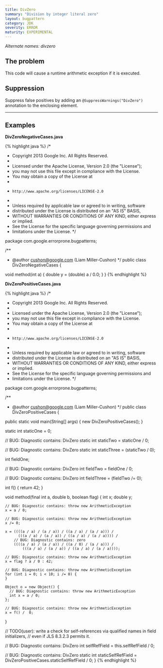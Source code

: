 ```yaml
---
title: DivZero
summary: "Division by integer literal zero"
layout: bugpattern
category: JDK
severity: ERROR
maturity: EXPERIMENTAL
---
```


<!--
*** AUTO-GENERATED, DO NOT MODIFY ***
To make changes, edit the @BugPattern annotation or the explanation in docs/bugpattern.
-->

_Alternate names: divzero_

## The problem
This code will cause a runtime arithmetic exception if it is executed.

## Suppression
Suppress false positives by adding an `@SuppressWarnings("DivZero")` annotation to the enclosing element.

----------

## Examples
__DivZeroNegativeCases.java__

{% highlight java %}
/*
 * Copyright 2013 Google Inc. All Rights Reserved.
 *
 * Licensed under the Apache License, Version 2.0 (the "License");
 * you may not use this file except in compliance with the License.
 * You may obtain a copy of the License at
 *
 *     http://www.apache.org/licenses/LICENSE-2.0
 *
 * Unless required by applicable law or agreed to in writing, software
 * distributed under the License is distributed on an "AS IS" BASIS,
 * WITHOUT WARRANTIES OR CONDITIONS OF ANY KIND, either express or implied.
 * See the License for the specific language governing permissions and
 * limitations under the License.
 */

package com.google.errorprone.bugpatterns;

/**
 * @author cushon@google.com (Liam Miller-Cushon)
 */
public class DivZeroNegativeCases {
  
  void method(int a) {
    double y = (double) a / 0.0;
  }
}
{% endhighlight %}

__DivZeroPositiveCases.java__

{% highlight java %}
/*
 * Copyright 2013 Google Inc. All Rights Reserved.
 *
 * Licensed under the Apache License, Version 2.0 (the "License");
 * you may not use this file except in compliance with the License.
 * You may obtain a copy of the License at
 *
 *     http://www.apache.org/licenses/LICENSE-2.0
 *
 * Unless required by applicable law or agreed to in writing, software
 * distributed under the License is distributed on an "AS IS" BASIS,
 * WITHOUT WARRANTIES OR CONDITIONS OF ANY KIND, either express or implied.
 * See the License for the specific language governing permissions and
 * limitations under the License.
 */

package com.google.errorprone.bugpatterns;

/**
 * @author cushon@google.com (Liam Miller-Cushon)
 */
public class DivZeroPositiveCases {
  
  public static void main(String[] args) {
    new DivZeroPositiveCases();
  }
  
  static int staticOne = 0;
  
  // BUG: Diagnostic contains: DivZero
  static int staticTwo = staticOne / 0;
  
  // BUG: Diagnostic contains: DivZero
  static int staticThree = (staticTwo / 0);
  
  int fieldOne;
  
  // BUG: Diagnostic contains: DivZero
  int fieldTwo = fieldOne / 0;
  
  // BUG: Diagnostic contains: DivZero
  int fieldThree = (fieldTwo /= 0);
  
  int f() { return 42; }

  void method(final int a, double b, boolean flag) {
    int x;
    double y;
    
    // BUG: Diagnostic contains: throw new ArithmeticException
    x = a / 0;
    
    // BUG: Diagnostic contains: throw new ArithmeticException
    x /= 0;
    
    x = ((((a / a) / (a / a)) / ((a / a) / (a / a))) /
          (((a / a) / (a / a)) / ((a / a) / (a / a)))) /
        // BUG: Diagnostic contains: zero
        ((((a / a) / (a / a)) / ((a / 0) / (a / a))) /
            (((a / a) / (a / a)) / ((a / a) / (a / a))));
    
    // BUG: Diagnostic contains: throw new ArithmeticException
    x = flag ? a / 0 : 42;
    
    // BUG: Diagnostic contains: throw new ArithmeticException
    for (int i = 0; i < 10; i /= 0) {      
    }
    
    Object o = new Object() {
      // BUG: Diagnostic contains: throw new ArithmeticException
      int x = a / 0;
    };

    // BUG: Diagnostic contains: throw new ArithmeticException
    x = f() /  0;
  }
  
  // TODO(user): write a check for self-references via qualified names in field initializers, 
  // even if JLS 8.3.2.3 permits it.
  
  // BUG: Diagnostic contains: DivZero
  int selfRefField = this.selfRefField / 0;
  
  // BUG: Diagnostic contains: DivZero
  static int staticSelfRefField = DivZeroPositiveCases.staticSelfRefField / 0;
}
{% endhighlight %}

